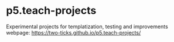 # p5.teach-projects
Experimental projects for templatization, testing and improvements
webpage: https://two-ticks.github.io/p5.teach-projects/
